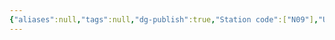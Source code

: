 ```yaml
---
{"aliases":null,"tags":null,"dg-publish":true,"Station code":["N09"],"Universal Name":"","permalink":"/narrative/locations/worlds/new-tallis/","dgPassFrontmatter":true}
---
```


